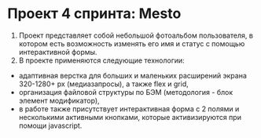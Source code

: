 # Проект 4 спринта: Mesto
1. Проект представляет собой небольшой фотоальбом пользователя, в котором есть возможность изменять его имя и статус с помощью интерактивной формы.
2. В проекте применяются следующие технологии:
* адаптивная верстка для больших и маленьких расширений экрана 320-1280+ px (медиазапросы), а также flex и grid,
* организация файловой структуры по БЭМ (методология - блок элемент модификатор),
* в работе также присутствует интерактивная форма с 2 полями и несколькими активными кнопками, которые активизируются при помощи javascript.
